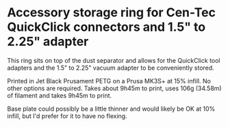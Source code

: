 # Accessory storage ring for Cen-Tec QuickClick connectors and 1.5" to 2.25" adapter

This ring sits on top of the dust separator and allows for the QuickClick tool
adapters and the 1.5" to 2.25" vacuum adapter to be conveniently stored.

Printed in Jet Black Prusament PETG on a Prusa MK3S+ at 15% infill. No other options
are required. Takes about 9h45m to print, uses 106g (34.58m) of filament and takes
9h45m to print.

Base plate could possibly be a little thinner and would likely be OK at 10% infill,
but I'd prefer for it to have no flexing.
